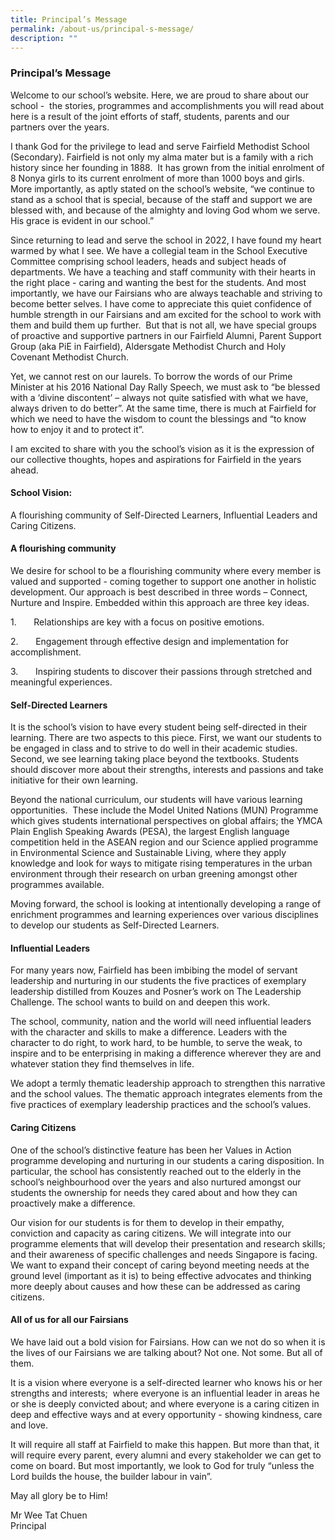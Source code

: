 ```yaml
---
title: Principal’s Message
permalink: /about-us/principal-s-message/
description: ""
---
```

### Principal’s Message


Welcome to our school’s website. Here, we are proud to share about our school -  the stories, programmes and accomplishments you will read about here is a result of the joint efforts of staff, students, parents and our partners over the years.

I thank God for the privilege to lead and serve Fairfield Methodist School (Secondary). Fairfield is not only my alma mater but is a family with a rich history since her founding in 1888.  It has grown from the initial enrolment of 8 Nonya girls to its current enrolment of more than 1000 boys and girls. More importantly, as aptly stated on the school’s website, “we continue to stand as a school that is special, because of the staff and support we are blessed with, and because of the almighty and loving God whom we serve. His grace is evident in our school.”

Since returning to lead and serve the school in 2022, I have found my heart warmed by what I see. We have a collegial team in the School Executive Committee comprising school leaders, heads and subject heads of departments. We have a teaching and staff community with their hearts in the right place - caring and wanting the best for the students. And most importantly, we have our Fairsians who are always teachable and striving to become better selves. I have come to appreciate this quiet confidence of humble strength in our Fairsians and am excited for the school to work with them and build them up further.  But that is not all, we have special groups of proactive and supportive partners in our Fairfield Alumni, Parent Support Group (aka PiE in Fairfield), Aldersgate Methodist Church and Holy Covenant Methodist Church.

Yet, we cannot rest on our laurels. To borrow the words of our Prime Minister at his 2016 National Day Rally Speech, we must ask to “be blessed with a ‘divine discontent’ – always not quite satisfied with what we have, always driven to do better”. At the same time, there is much at Fairfield for which we need to have the wisdom to count the blessings and “to know how to enjoy it and to protect it”.

I am excited to share with you the school’s vision as it is the expression of our collective thoughts, hopes and aspirations for Fairfield in the years ahead.

#### School Vision:

A flourishing community of Self-Directed Learners, Influential Leaders and Caring Citizens.

#### A flourishing community

We desire for school to be a flourishing community where every member is valued and supported - coming together to support one another in holistic development. Our approach is best described in three words – Connect, Nurture and Inspire. Embedded within this approach are three key ideas. 

1.       Relationships are key with a focus on positive emotions.

2.       Engagement through effective design and implementation for accomplishment.

3.       Inspiring students to discover their passions through stretched and meaningful experiences.

#### Self-Directed Learners

It is the school’s vision to have every student being self-directed in their learning. There are two aspects to this piece. First, we want our students to be engaged in class and to strive to do well in their academic studies. Second, we see learning taking place beyond the textbooks. Students should discover more about their strengths, interests and passions and take initiative for their own learning.

Beyond the national curriculum, our students will have various learning opportunities.  These include the Model United Nations (MUN) Programme which gives students international perspectives on global affairs; the YMCA Plain English Speaking Awards (PESA), the largest English language competition held in the ASEAN region and our Science applied programme in Environmental Science and Sustainable Living, where they apply knowledge and look for ways to mitigate rising temperatures in the urban environment through their research on urban greening amongst other programmes available. 

Moving forward, the school is looking at intentionally developing a range of enrichment programmes and learning experiences over various disciplines to develop our students as Self-Directed Learners.

#### Influential Leaders

For many years now, Fairfield has been imbibing the model of servant leadership and nurturing in our students the five practices of exemplary leadership distilled from Kouzes and Posner’s work on The Leadership Challenge. The school wants to build on and deepen this work.

The school, community, nation and the world will need influential leaders with the character and skills to make a difference. Leaders with the character to do right, to work hard, to be humble, to serve the weak, to inspire and to be enterprising in making a difference wherever they are and whatever station they find themselves in life.

We adopt a termly thematic leadership approach to strengthen this narrative and the school values. The thematic approach integrates elements from the five practices of exemplary leadership practices and the school’s values.

#### Caring Citizens

One of the school’s distinctive feature has been her Values in Action programme developing and nurturing in our students a caring disposition. In particular, the school has consistently reached out to the elderly in the school’s neighbourhood over the years and also nurtured amongst our students the ownership for needs they cared about and how they can proactively make a difference.

Our vision for our students is for them to develop in their empathy, conviction and capacity as caring citizens. We will integrate into our programme elements that will develop their presentation and research skills; and their awareness of specific challenges and needs Singapore is facing. We want to expand their concept of caring beyond meeting needs at the ground level (important as it is) to being effective advocates and thinking more deeply about causes and how these can be addressed as caring citizens. 

#### All of us for all our Fairsians

We have laid out a bold vision for Fairsians. How can we not do so when it is the lives of our Fairsians we are talking about? Not one. Not some. But all of them.

It is a vision where everyone is a self-directed learner who knows his or her strengths and interests;  where everyone is an influential leader in areas he or she is deeply convicted about; and where everyone is a caring citizen in deep and effective ways and at every opportunity - showing kindness, care and love.

It will require all staff at Fairfield to make this happen. But more than that, it will require every parent, every alumni and every stakeholder we can get to come on board. But most importantly, we look to God for truly “unless the Lord builds the house, the builder labour in vain”.

May all glory be to Him!

Mr Wee Tat Chuen  
Principal